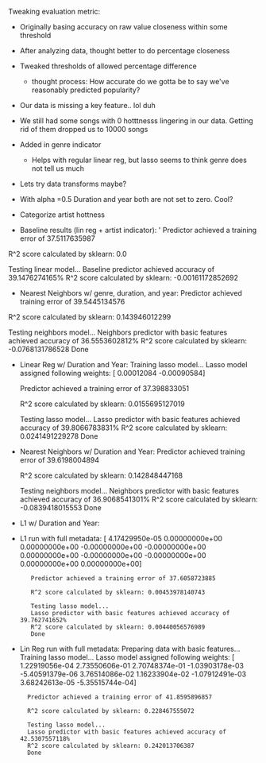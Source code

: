 Tweaking evaluation metric:

- Originally basing accuracy on raw value closeness within some threshold
- After analyzing data, thought better to do percentage closeness
- Tweaked thresholds of allowed percentage difference
    - thought process: How accurate do we gotta be to say we've reasonably predicted popularity?

- Our data is missing a key feature.. lol duh

- We still had some songs with 0 hotttnesss lingering in our data. Getting rid of them dropped us to 10000 songs

- Added in genre indicator
    - Helps with regular linear reg, but lasso seems to think genre does not tell us much
- Lets try data transforms maybe?

- With alpha =0.5
    Duration and year both are not set to zero. Cool?

- Categorize artist hottness

- Baseline results (lin reg + artist indicator): '
Predictor achieved a training error of 37.5117635987

R^2 score calculated by sklearn: 0.0

Testing linear model...
Baseline predictor achieved accuracy of 39.1476274165%
R^2 score calculated by sklearn: -0.00161172852692

- Nearest Neighbors w/ genre, duration, and year:
Predictor achieved training error of 39.5445134576

R^2 score calculated by sklearn: 0.143946012299


Testing neighbors model...
Neighbors predictor with basic features achieved accuracy of 36.5553602812%
R^2 score calculated by sklearn: -0.0768131786528
Done

- Linear Reg w/ Duration and Year:
   Training lasso model...
   Lasso model assigned following weights:
   [ 0.00012084 -0.00090584]



   Predictor achieved a training error of 37.398833051

   R^2 score calculated by sklearn: 0.0155695127019

   Testing lasso model...
   Lasso predictor with basic features achieved accuracy of 39.8066783831%
   R^2 score calculated by sklearn: 0.0241491229278
   Done

- Nearest Neighbors w/ Duration and Year:
    Predictor achieved training error of 39.6198004894

    R^2 score calculated by sklearn: 0.142848447168


    Testing neighbors model...
    Neighbors predictor with basic features achieved accuracy of 36.9068541301%
    R^2 score calculated by sklearn: -0.0839418015553
    Done

- L1 w/ Duration and Year:


- L1 run with full metadata:
    [  4.17429950e-05   0.00000000e+00   0.00000000e+00  -0.00000000e+00
      -0.00000000e+00   0.00000000e+00  -0.00000000e+00  -0.00000000e+00
         0.00000000e+00   0.00000000e+00]



         Predictor achieved a training error of 37.6058723885

         R^2 score calculated by sklearn: 0.00453978140743

         Testing lasso model...
         Lasso predictor with basic features achieved accuracy of 39.762741652%
         R^2 score calculated by sklearn: 0.00440056576989
         Done

- Lin Reg run with full metadata:
   Preparing data with basic features...
   Training lasso model...
   Lasso model assigned following weights: 
   [  1.22919056e-04   2.73550606e-01   2.70748374e-01  -1.03903178e-03
     -5.40591379e-06   3.76514086e-02   1.16233904e-02  -1.07912491e-03
        3.68242613e-05  -5.35515744e-04]



        Predictor achieved a training error of 41.8595896857

        R^2 score calculated by sklearn: 0.228467555072

        Testing lasso model...
        Lasso predictor with basic features achieved accuracy of 42.5307557118%
        R^2 score calculated by sklearn: 0.242013706387
        Done
